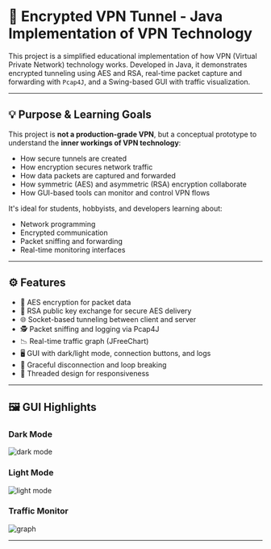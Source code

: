 # 🔐 Encrypted VPN Tunnel - Java Implementation of VPN Technology

This project is a simplified educational implementation of how VPN (Virtual Private Network) technology works. Developed in Java, it demonstrates encrypted tunneling using AES and RSA, real-time packet capture and forwarding with `Pcap4J`, and a Swing-based GUI with traffic visualization.

---

## 💡 Purpose & Learning Goals

This project is **not a production-grade VPN**, but a conceptual prototype to understand the **inner workings of VPN technology**:

- How secure tunnels are created
- How encryption secures network traffic
- How data packets are captured and forwarded
- How symmetric (AES) and asymmetric (RSA) encryption collaborate
- How GUI-based tools can monitor and control VPN flows

It's ideal for students, hobbyists, and developers learning about:

- Network programming
- Encrypted communication
- Packet sniffing and forwarding
- Real-time monitoring interfaces

---

## ⚙️ Features

- 🔐 AES encryption for packet data
- 🔑 RSA public key exchange for secure AES delivery
- 🌐 Socket-based tunneling between client and server
- 🕵️ Packet sniffing and logging via Pcap4J
- 📉 Real-time traffic graph (JFreeChart)
- 🖥️ GUI with dark/light mode, connection buttons, and logs
- 🚫 Graceful disconnection and loop breaking
- 🧵 Threaded design for responsiveness

---

## 🖼️ GUI Highlights

### Dark Mode  
![dark mode](assets/gui_dark.png)

### Light Mode  
![light mode](assets/gui_light.png)

### Traffic Monitor  
![graph](assets/traffic_graph.png)

---


